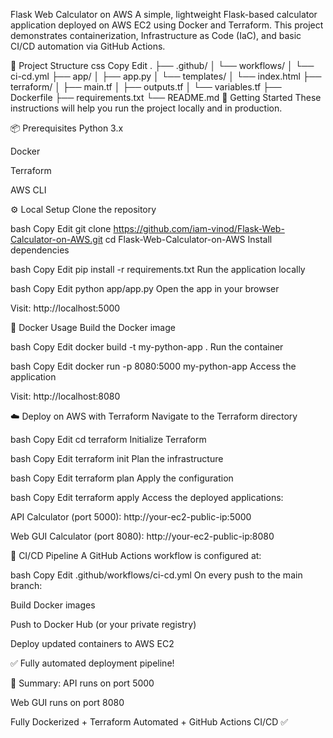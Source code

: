 Flask Web Calculator on AWS
A simple, lightweight Flask-based calculator application deployed on AWS EC2 using Docker and Terraform.
This project demonstrates containerization, Infrastructure as Code (IaC), and basic CI/CD automation via GitHub Actions.

📁 Project Structure
css
Copy
Edit
.
├── .github/
│   └── workflows/
│       └── ci-cd.yml
├── app/
│   ├── app.py
│   └── templates/
│       └── index.html
├── terraform/
│   ├── main.tf
│   ├── outputs.tf
│   └── variables.tf
├── Dockerfile
├── requirements.txt
└── README.md
🚀 Getting Started
These instructions will help you run the project locally and in production.

📦 Prerequisites
Python 3.x

Docker

Terraform

AWS CLI

⚙️ Local Setup
Clone the repository

bash
Copy
Edit
git clone https://github.com/iam-vinod/Flask-Web-Calculator-on-AWS.git
cd Flask-Web-Calculator-on-AWS
Install dependencies

bash
Copy
Edit
pip install -r requirements.txt
Run the application locally

bash
Copy
Edit
python app/app.py
Open the app in your browser

Visit: http://localhost:5000

🐳 Docker Usage
Build the Docker image

bash
Copy
Edit
docker build -t my-python-app .
Run the container

bash
Copy
Edit
docker run -p 8080:5000 my-python-app
Access the application

Visit: http://localhost:8080

☁️ Deploy on AWS with Terraform
Navigate to the Terraform directory

bash
Copy
Edit
cd terraform
Initialize Terraform

bash
Copy
Edit
terraform init
Plan the infrastructure

bash
Copy
Edit
terraform plan
Apply the configuration

bash
Copy
Edit
terraform apply
Access the deployed applications:

API Calculator (port 5000): http://your-ec2-public-ip:5000

Web GUI Calculator (port 8080): http://your-ec2-public-ip:8080

🔄 CI/CD Pipeline
A GitHub Actions workflow is configured at:

bash
Copy
Edit
.github/workflows/ci-cd.yml
On every push to the main branch:

Build Docker images

Push to Docker Hub (or your private registry)

Deploy updated containers to AWS EC2

✅ Fully automated deployment pipeline!

🎯 Summary:
API runs on port 5000

Web GUI runs on port 8080

Fully Dockerized + Terraform Automated + GitHub Actions CI/CD ✅
